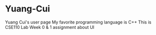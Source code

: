 # Yuang-Cui
Yuang Cui's user page
My favorite programming language is C++
This is CSE110 Lab Week 0 &amp; 1 assignment about UI
